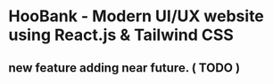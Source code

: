# HooBank - Modern UI/UX website using React.js & Tailwind CSS
## new feature adding near future. ( TODO )
